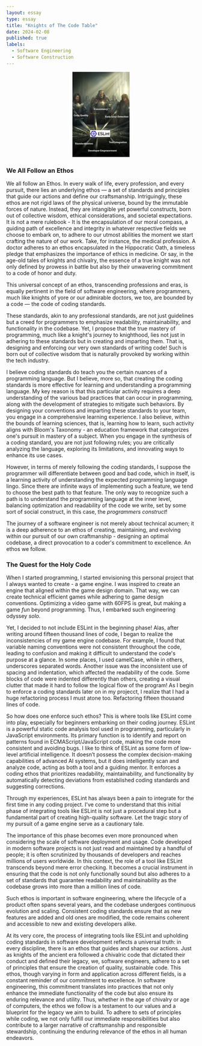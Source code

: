 ```yaml
---
layout: essay
type: essay
title: "Knights of The Code Table"
date: 2024-02-08
published: true
labels:
  - Software Engineering
  - Software Construction
---
```


<div style="text-align: center;">
    <img src="../img/knights/knights-of-the-code-table.png" alt="Knights of the round table in terms of Software Engineering characteristics" style="width:30%; height:30%;">
</div>

### We All Follow an Ethos

We all follow an Ethos. In every walk of life, every profession, and every pursuit, there lies an underlying ethos — a set of standards and principles that guide our actions and define our craftsmanship. Intriguingly, these ethos are not rigid laws of the physical universe, bound by the immutable forces of nature. Instead, they are intangible yet powerful constructs, born out of collective wisdom, ethical considerations, and societal expectations. It is not a mere rulebook - It is the encapsulation of our moral compass, a guiding path of excellence and integrity in whatever respective fields we choose to embark on, to adhere to our utmost abilities the moment we start crafting the nature of our work. Take, for instance, the medical profession. A doctor adheres to an ethos encapsulated in the Hippocratic Oath, a timeless pledge that emphasizes the importance of ethics in medicine. Or say, in the age-old tales of knights and chivalry, the essence of a true knight was not only defined by prowess in battle but also by their unwavering commitment to a code of honor and duty.

This universal concept of an ethos, transcending professions and eras, is equally pertinent in the field of software engineering, where programmers, much like knights of yore or our admirable doctors, we too, are bounded by a code — the code of coding standards.

These standards, akin to any professional standards, are not just guidelines but a creed for programmers to emphasize readability, maintainability, and functionality in the codebase. Yet, I propose that the true mastery of programming, much like a knight's journey to knighthood, lies not just in adhering to these standards but in creating and imparting them. That is, designing and enforcing our very own standards of writing code! Such is born out of collective wisdom that is naturally provoked by working within the tech industry.

I believe coding standards do teach you the certain nuances of a programming language. But I believe, more so, that creating the coding standards is more effective for learning and understanding a programming language. My key reason is that this particular activity requires a deep understanding of the various bad practices that can occur in programming, along with the development of strategies to mitigate such behaviors. By designing your conventions and imparting these standards to your team, you engage in a comprehensive learning experience. I also believe, within the bounds of learning sciences, that is, learning how to learn, such activity aligns with Bloom's Taxonomy - an education framework that categorizes one's pursuit in mastery of a subject. When you engage in the synthesis of a coding standard, you are not just following rules; you are critically analyzing the language, exploring its limitations, and innovating ways to enhance its use cases.

However, in terms of merely following the coding standards, I suppose the programmer will differentiate between good and bad code, which in itself, is a learning activity of understanding the expected programming language lingo. Since there are infinite ways of implementing such a feature, we tend to choose the best path to that feature. The only way to recognize such a path is to understand the programming language at the inner level, balancing optimization and readability of the code we write, set by some sort of social construct, in this case, the *programmers construct*!

The journey of a software engineer is not merely about technical acumen; it is a deep adherence to an ethos of creating, maintaining, and evolving within our pursuit of our own craftmanship - designing an optimal codebase, a direct provocation to a coder's commitment to excellence. An ethos we follow.


### The Quest for the Holy Code

When I started programming, I started envisioning this personal project that I always wanted to create - a game engine. I was inspired to create an engine that aligned within the game design domain. That way, we can create technical efficient games while adhering to game design conventions. Optimizing a video game with 60FPS is great, but making a game *fun* beyond programming. Thus, I embarked such engineering odyssey *solo.*

Yet, I decided to not include ESLint in the beginning phase! Alas, after writing around fifteen thousand lines of code, I began to realize the inconsistencies of my game engine codebase. For example, I found that variable naming conventions were not consistent throughout the code, leading to confusion and making it difficult to understand the code's purpose at a glance. In some places, I used camelCase, while in others, underscores separated words. Another issue was the inconsistent use of spacing and indentation, which affected the readability of the code. Some blocks of code were indented differently than others, creating a visual clutter that made it hard to follow the logical flow of the program! As I begin to enforce a coding standards later on in my projecct, I realize that I had a huge refactoring process I must atone too. Refactoring fifteen thousand lines of code.

So how does one enforce such ethos? This is where tools like ESLint come into play, especially for beginners embarking on their coding journey. ESLint is a powerful static code analysis tool used in programming, particularly in JavaScript environments. Its primary function is to identify and report on patterns found in ECMAScript/JavaScript code, making the code more consistent and avoiding bugs. I like to think of ESLint as some form of low-level artificial intelligence. It doesn’t possess the complex decision-making capabilities of advanced AI systems, but it does intelligently scan and analyze code, acting as both a tool and a guiding mentor. It enforces a coding ethos that prioritizes readability, maintainability, and functionality by automatically detecting deviations from established coding standards and suggesting corrections.

Through my experiences, ESLint has always been a pain to integrate for the first time in any coding project. I've come to understand that this initial phase of integrating tools like ESLint is not just a procedural step but a fundamental part of creating high-quality software. Let the tragic story of my pursuit of a game engine serve as a cautionary tale.

The importance of this phase becomes even more pronounced when considering the scale of software deployment and usage. Code developed in modern software projects is not just read and maintained by a handful of people; it is often scrutinized by thousands of developers and reaches millions of users worldwide. In this context, the role of a tool like ESLint transcends beyond mere error checking. It becomes a crucial instrument in ensuring that the code is not only functionally sound but also adheres to a set of standards that guarantee readability and maintainability as the codebase grows into more than a million lines of code.

Such ethos is important in software engineering, where the lifecycle of a product often spans several years, and the codebase undergoes continuous evolution and scaling. Consistent coding standards ensure that as new features are added and old ones are modified, the code remains coherent and accessible to new and existing developers alike.

At its very core, the process of integrating tools like ESLint and upholding coding standards in software development reflects a universal truth: in every discipline, there is an ethos that guides and shapes our actions. Just as knights of the ancient era followed a chivalric code that dictated their conduct and defined their legacy, we, software engineers, adhere to a set of principles that ensure the creation of quality, sustainable code. This ethos, though varying in form and application across different fields, is a constant reminder of our commitment to excellence. In software engineering, this commitment translates into practices that not only enhance the immediate functionality of the code but also ensure its enduring relevance and utility. Thus, whether in the age of chivalry or age of computers, the ethos we follow is a testament to our values and a blueprint for the legacy we aim to build. To adhere to sets of principles while coding, we not only fulfill our immediate responsibilities but also contribute to a larger narrative of craftsmanship and responsible stewardship, continuing the enduring relevance of the ethos in all human endeavors.
